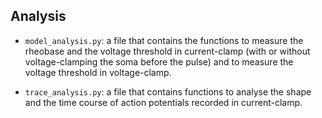 ## Analysis

* `model_analysis.py`: a file that contains the functions to measure the rheobase and the voltage threshold in current-clamp 
(with or without voltage-clamping the soma before the pulse) and to measure the voltage threshold in voltage-clamp.

* `trace_analysis.py`: a file that contains functions to analyse the shape and the time course of action potentials recorded in current-clamp.